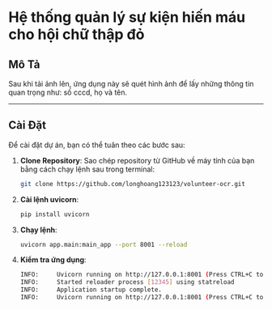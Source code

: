 # Hệ thống quản lý sự kiện hiến máu cho hội chữ thập đỏ

## Mô Tả

Sau khi tải ảnh lên, ứng dụng này sẽ quét hình ảnh để lấy những thông tin quan trọng như: số cccd, họ và tên.

---

## Cài Đặt

Để cài đặt dự án, bạn có thể tuân theo các bước sau:

1. **Clone Repository**: Sao chép repository từ GitHub về máy tính của bạn bằng cách chạy lệnh sau trong terminal:

   ```bash
   git clone https://github.com/longhoang123123/volunteer-ocr.git
   ```

2. **Cài lệnh uvicorn**:

   ```bash
   pip install uvicorn
   ```

3. **Chạy lệnh**:

   ```bash
   uvicorn app.main:main_app --port 8001 --reload
   ```

4. **Kiểm tra ứng dụng**:

   ```bash
   INFO:     Uvicorn running on http://127.0.0.1:8001 (Press CTRL+C to quit)
   INFO:     Started reloader process [12345] using statreload
   INFO:     Application startup complete.
   INFO:     Uvicorn running on http://127.0.0.1:8001 (Press CTRL+C to quit)

   ```

